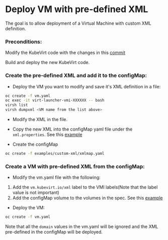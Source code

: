 # Deploy VM with pre-defined XML

The goal is to allow deployment of a Virtual Machine with custom XML definition.

### Preconditions:

Modify the KubeVirt code with the changes in this [commit](https://github.com/andreyod/kubevirt/commit/929ec11c48e2da432c89f95e3fa8e3ad6cef4163#diff-6edf7af57556f8cb17fd6e5382da7e9858899c4bdf5e3067664b7cb0527cfe35)

Build and deploy the new KubeVirt code.

### Create the pre-defined XML and add it to the configMap:

- Deploy the VM you want to modify and save it's XML definition in a file:
```bash
oc create -f vm.yaml
oc exec -it virt-launcher-vmi-XXXXXX -- bash
virsh list
virsh dumpxml <VM name from the list above>
```
- Modify the XML in the file.

- Copy the new XML into the configMap yaml file under the `xml.properties`. See this [example](https://github.com/andreyod/kubevirt/blob/custom-xml/examples/custom-xml/xmlmap.yaml)
 
- Create the configMap
```bash
oc create -f examples/custom-xml/xmlmap.yaml
```

### Create a VM with pre-defined XML from the configMap:

- Modify the vm.yaml file with the following:
1. Add the `vm.kubevirt.io/xml` label to the VMI labels(Note that the label value is not important)
2. Add the configMap volume to the volumes in the spec.
See this [example](https://github.com/andreyod/kubevirt/blob/custom-xml/examples/custom-xml/vm-custom.yaml)

- Deploy the VM:
```bash
oc create -f vm.yaml
```

Note that all the `domain` values in the vm.yaml will be ignored and the XML pre-defined in the configMap will be deployed.
